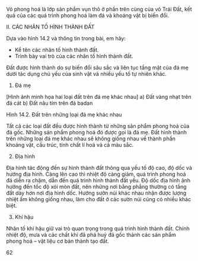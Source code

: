 Vỏ phong hoá là lớp sản phẩm vụn thô ở phần trên cùng của vỏ Trái Đất, kết quả của các quá trình phong hoá làm đá và khoáng vật bị biến đổi.

II. CÁC NHÂN TỐ HÌNH THÀNH ĐẤT

Dựa vào hình 14.2 và thông tin trong bài, em hãy:
- Kể tên các nhân tố hình thành đất.
- Trình bày vai trò của các nhân tố hình thành đất.

Đất được hình thành do sự biến đổi sâu sắc và liên tục tầng mặt của đá mẹ dưới tác dụng chủ yếu của sinh vật và nhiều yếu tố tự nhiên khác.

1. Đá mẹ

[Hình ảnh minh họa hai loại đất trên đá mẹ khác nhau]
a) Đất vàng nhạt trên đá cát
b) Đất nâu tím trên đá badan

Hình 14.2. Đất trên những loại đá mẹ khác nhau

Tất cả các loại đất đều được hình thành từ những sản phẩm phong hoá của đá gốc. Những sản phẩm phong hoá đó được gọi là đá mẹ. Đất hình thành trên những loại đá mẹ khác nhau sẽ không giống nhau về thành phần khoáng vật, cấu trúc, tính chất lí hoá và cả màu sắc.

2. Địa hình

Địa hình tác động đến sự hình thành đất thông qua yếu tố độ cao, độ dốc và hướng địa hình. Càng lên cao thì nhiệt độ càng giảm, quá trình phong hoá đá diễn ra chậm, dẫn đến quá trình hình thành đất yếu. Độ dốc địa hình ảnh hưởng đến tốc độ xói mòn đất, nên những nơi bằng phẳng thường có tầng đất dày hơn nơi địa hình dốc. Hướng sườn núi khác nhau nhận được lượng nhiệt ẩm không giống nhau, làm cho đất ở các sườn núi cũng có nhiều khác biệt.

3. Khí hậu

Nhân tố khí hậu giữ vai trò quan trọng trong quá trình hình thành đất. Chính nhiệt độ, mưa và các chất khí đã phá huỷ đá gốc thành các sản phẩm phong hoá – vật liệu cơ bản thành tạo đất.

62